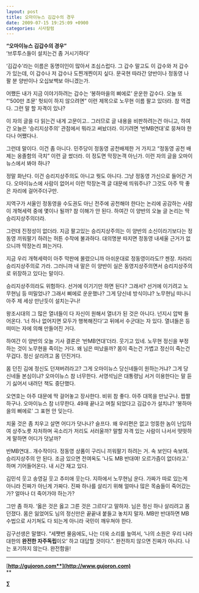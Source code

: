 ```yaml
---
layout: post
title: 오마이뉴스 김갑수의 경우
date: 2009-07-15 19:25:09 +0900
categories: 시사칼럼
---
```

**“오마이뉴스 김갑수의 경우”**  
‘브루투스들이 설치는건 좀 거시기하다’ 

‘김갑수’라는 이름은 동명이인이 많아서 조심스럽다. 그 갑수 말고도 이 갑수와 저 갑수가 있는데, 이 갑수나 저 갑수나 도찐개찐이지 싶다. 문국현 따라간 양반이나 정동영 나팔 분 양반이나 오십보백보 아니겠는가.

어쨌든 내가 지금 이야기하려는 갑수는 ‘봉하마을의 삐에로’ 운운한 갑수다. 오늘 또 “'500만 조문' 헛되이 하지 않으려면” 이런 제목으로 노무현 이름 팔고 있더라. 참 역겹다. 그런 말 할 자격이 있나? 

이 자의 글을 다 읽는건 내게 고문이고.. 그러므로 글 내용을 비판하려는건 아니고, 하여간 오늘은 ‘승리지상주의’ 관점에서 뭐라고 써놨더라. 이기려면 ‘반MB연대’로 뭉쳐야 한다나 어쨌다나.

그런데 말이다. 이건 좀 아니다. 민주당이 정동영 공천배제한 거 가지고 “정동영 공천 배제는 옹졸함의 극치” 이런 글 썼더라. 이 정도면 막장논객 아닌가. 이런 자의 글을 오마이뉴스에서 봐야 하나? 

정말 화난다. 이건 승리지상주의도 아니고 뭣도 아니다. 그냥 정동영 가신으로 들어간 거다. 오마이뉴스에 사람이 없어서 이런 막장논객 글 대문에 띄워주나? 그것도 아주 딱 좋은 자리에 걸어주더구만.

지역구가 서울인 정동영을 수도권도 아닌 전주에 공천해야 한다는 논리에 공감하는 사람이 개혁세력 중에 몇이나 될까? 참 이해가 안 된다. 하여간 이 양반의 오늘 글 논리는 딱 승리지상주의더라. 

그런데 진정성이 없더라. 지금 팔고있는 승리지상주의는 이 양반의 소신이라기보다는 정동영 끼워팔기 하려는 허튼 수작에 불과하다. 대의명분 따지면 정동영 내세울 근거가 없으니까 막장논리 펴는거다. 

지금 우리 개혁세력이 아주 막판에 몰렸으니까 아쉬운대로 정동영이라도!? 젠장. 차라리 승리지상주의로 가라. 그러니까 내 말은 이 양반이 실은 동영지상주의면서 승리지상주의로 위장하고 있다는 말이다. 

승리지상주의라도 위험하다. 선거에 이기기만 하면 된다? 그래서? 선거에 이기려고 노무현님 등 떠밀었나? 그래서 삐에로 운운했나? 그게 당신네 방식이냐? 노무현님 떠나니 아주 제 세상 만난듯이 설치는구나! 

왕조시대의 그 많은 열녀들이 다 자신이 원해서 열녀가 된 것은 아니다. 넌지시 압박 들어온다. ‘너 하나 없어지면 모두가 행복해진다’고 뒤에서 수군대는 자 있다. 열녀들은 등 떠미는 자에 의해 만들어진 거다.

하여간 이 양반의 오늘 기사 결론은 ‘반MB연대’더라. 웃기고 있네. 노무현 정신을 부정하는 것이 노무현을 죽이는 거다. 왜 님은 떠났을까? 몸이 죽는건 가볍고 정신이 죽는건 무겁다. 정신 살리려고 몸 던진거다.

몸 던진 김에 정신도 던져버려라고? 그게 오마이뉴스 당신네들이 원하는거냐? 그게 당신네들 본심이냐? 오마이뉴스 참 너무한다. 서영석님은 대통령님 서거 이용한다는 말 듣기 싫어서 내려던 책도 중단했다.

오연호는 아주 대문에 딱 걸어놓고 장사한다. 비위 참 좋다. 아주 대목을 만났구나. 짭짤하구나. 오마이뉴스 참 너무한다. 49재 끝나고 며칠 되었다고 김갑수가 설치냐? ‘봉하마을의 삐에로’ 그 표현 안 잊는다. 

치울 것은 좀 치우고 살면 어디가 덧나나? 슬프다. 왜 우리편은 없고 엉뚱한 놈이 난입하여 상주노릇 자처하며 곡소리가 저리도 서러울까? 말할 자격 있는 사람이 나서서 떳떳하게 말하면 어디가 덧날까? 

반MB연대.. 개수작이다. 정동영 상품이 구리니 끼워팔기 하려는 거. 속 보인다 속보여. 승리지상주의 안 된다. 조금 있으면 전여옥도 '나도 MB 반대여! 오르가즘이 없더라고.' 하며 기어들어온다. 내 시간 재고 있다. 

김민석 웃고 송영길 웃고 추미애 웃는다. 지하에서 노무현님 운다. 가짜가 따로 있는게 아니라 진짜가 아닌게 가짜다. 진짜 하나를 살리기 위해 얼마나 많은 목숨들이 죽어갔는가? 얼마나 더 죽어가야 하는가? 

그만 좀 하자. ‘옳은 것은 옳고 그른 것은 그르다’고 말하자. 님은 정신 하나 살리려고 몸 던졌다. 몸은 잃었어도 님의 정신만은 끝끝내 붙들고 놓치지 말자. MB만 반대하면 MB수법으로 사기쳐도 다 되는게 아니라 국민이 깨우쳐야 한다.

김구선생은 말했다. “세쨋번 물음에도, 나는 더욱 소리를 높여서, ‘나의 소원은 우리 나라 대한의 **완전한 자주독립**이오’ 하고 대답할 것이다.”. 완전하지 않으면 진짜가 아니다. 나는 포기하지 않는다. 완전함을!

**** 

<p style="margin: 0px; text-align: justify; line-height: 160%; text-indent: 0px; font-family: '바탕'; font-size: 10pt;">
</p>

<p style="margin: 0px; text-align: justify; line-height: 160%; text-indent: 0px; font-family: '바탕'; font-size: 10pt;">
</p>

[**http://gujoron.com**](http://www.gujoron.com)**  
** 

**∑**